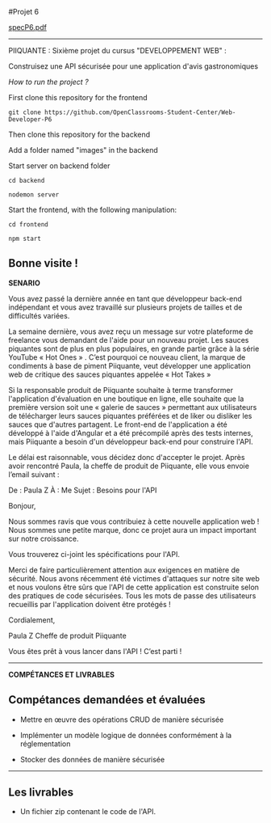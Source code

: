 #Projet 6

[specP6.pdf](https://github.com/SarahBerri/Piquante/files/10086830/specP6.pdf)

----

PIIQUANTE : Sixième projet du cursus "DEVELOPPEMENT WEB" :

Construisez une API sécurisée pour une application d'avis gastronomiques

*How to run the project ?*

First clone this repository for the frontend

`git clone https://github.com/OpenClassrooms-Student-Center/Web-Developer-P6`

Then clone this repository for the backend

Add a folder named "images" in the backend

Start server on backend folder

`cd backend`

`nodemon server`

Start the frontend, with the following manipulation:

`cd frontend`

`npm start`

Bonne visite !
---- 

**SENARIO**

Vous avez passé la dernière année en tant que développeur back-end indépendant et vous avez travaillé sur plusieurs projets de tailles et de difficultés variées.

La semaine dernière, vous avez reçu un message sur votre plateforme de freelance vous demandant de l'aide pour un nouveau projet. Les sauces piquantes sont de plus en plus populaires, en grande partie grâce à la série YouTube « Hot Ones » . C’est pourquoi ce nouveau client, la marque de condiments à base de piment Piiquante, veut développer une application web de critique des sauces piquantes appelée « Hot Takes » 


Si la responsable produit de Piiquante souhaite à terme transformer l'application d'évaluation en une boutique en ligne, elle souhaite que la première version soit une « galerie de sauces » permettant aux utilisateurs de télécharger leurs sauces piquantes préférées et de liker ou disliker les sauces que d'autres partagent. Le front-end de l'application a été développé à l'aide d'Angular et a été précompilé après des tests internes, mais Piiquante a besoin d'un développeur back-end pour construire l'API.

Le délai est raisonnable, vous décidez donc d'accepter le projet. Après avoir rencontré Paula, la cheffe de produit de Piiquante, elle vous envoie l’email suivant :


De : Paula Z
À : Me
Sujet : Besoins pour l'API

Bonjour,

Nous sommes ravis que vous contribuiez à cette nouvelle application web ! Nous sommes une petite marque, donc ce projet aura un impact important sur notre croissance.

Vous trouverez ci-joint les spécifications pour l'API.

Merci de faire particulièrement attention aux exigences en matière de sécurité. Nous avons récemment été victimes d'attaques sur notre site web et nous voulons être sûrs que l'API de cette application est construite selon des pratiques de code sécurisées. Tous les mots de passe des utilisateurs recueillis par l'application doivent être protégés !

Cordialement,

Paula Z
Cheffe de produit
Piiquante

Vous êtes prêt à vous lancer dans l'API ! C’est parti !

----

**COMPÉTANCES ET LIVRABLES**

## Compétances demandées et évaluées 

* Mettre en œuvre des opérations CRUD de manière sécurisée

* Implémenter un modèle logique de données conformément à la réglementation

* Stocker des données de manière sécurisée

---- 

## Les livrables 

* Un fichier zip contenant le code de l'API.

